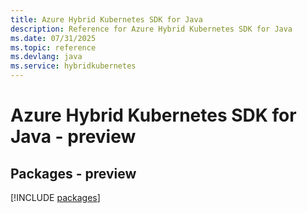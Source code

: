 ```yaml
---
title: Azure Hybrid Kubernetes SDK for Java
description: Reference for Azure Hybrid Kubernetes SDK for Java
ms.date: 07/31/2025
ms.topic: reference
ms.devlang: java
ms.service: hybridkubernetes
---
```

# Azure Hybrid Kubernetes SDK for Java - preview
## Packages - preview
[!INCLUDE [packages](hybrid-kubernetes-index.md)]